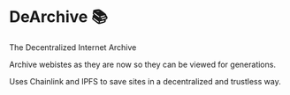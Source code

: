 # DeArchive 📚
The Decentralized Internet Archive

Archive webistes as they are now so they can be viewed for generations.

Uses Chainlink and IPFS to save sites in a decentralized and trustless way.

